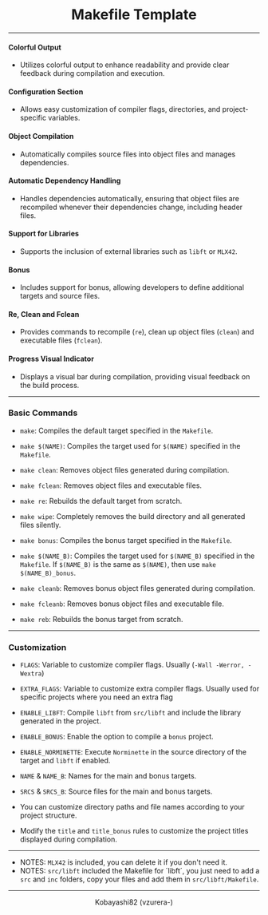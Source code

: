   <h1 style="text-align: center;">Makefile Template</h1>

 ---
#### Colorful Output
- Utilizes colorful output to enhance readability and provide clear feedback during compilation and execution.

#### Configuration Section
- Allows easy customization of compiler flags, directories, and project-specific variables.

#### Object Compilation
- Automatically compiles source files into object files and manages dependencies.

#### Automatic Dependency Handling
- Handles dependencies automatically, ensuring that object files are recompiled whenever their dependencies change, including header files.

#### Support for Libraries
- Supports the inclusion of external libraries such as `libft` or `MLX42`.

#### Bonus
- Includes support for bonus, allowing developers to define additional targets and source files.

#### Re, Clean and Fclean
- Provides commands to recompile (`re`), clean up object files (`clean`) and executable files (`fclean`).

#### Progress Visual Indicator
- Displays a visual bar during compilation, providing visual feedback on the build process.
---
### Basic Commands

- `make`: 				Compiles the default target specified in the `Makefile`.
- `make $(NAME)`: 		Compiles the target used for `$(NAME)` specified in the `Makefile`.
- `make clean`: 		Removes object files generated during compilation.
- `make fclean`: 		Removes object files and executable files.
- `make re`: 			Rebuilds the default target from scratch.
- `make wipe`: 			Completely removes the build directory and all generated files silently.

- `make bonus`: 		Compiles the bonus target specified in the `Makefile`.
- `make $(NAME_B)`:		Compiles the target used for `$(NAME_B)` specified in the `Makefile`. If `$(NAME_B)` is the same as `$(NAME)`, then use `make $(NAME_B)_bonus`.
- `make cleanb`: 		Removes bonus object files generated during compilation.
- `make fcleanb`: 		Removes bonus object files and executable file.
- `make reb`: 			Rebuilds the bonus target from scratch.
---
### Customization

- `FLAGS`: 				Variable to customize compiler flags. Usually (`-Wall -Werror, -Wextra`)
- `EXTRA_FLAGS`: 		Variable to customize extra compiler flags. Usually used for specific projects where you need an extra flag
- `ENABLE_LIBFT`:		Compile `libft` from `src/libft` and include the library generated in the project.
- `ENABLE_BONUS`:		Enable the option to compile a `bonus` project.
- `ENABLE_NORMINETTE`:	Execute `Norminette` in the source directory of the target and `libft` if enabled.
- `NAME` & `NAME_B`: 	Names for the main and bonus targets.
- `SRCS` & `SRCS_B`: 	Source files for the main and bonus targets.

- You can customize directory paths and file names according to your project structure.
- Modify the `title` and `title_bonus` rules to customize the project titles displayed during compilation.
---
- NOTES: `MLX42` is included, you can delete it if you don't need it.
- NOTES: `src/libft` included the Makefile for ´libft´, you just need to add a `src` and `inc` folders, copy your files and add them in `src/libft/Makefile`.
---
<p style="text-align: center;">Kobayashi82 (vzurera-)</p>
